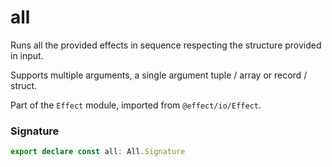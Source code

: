 # all

Runs all the provided effects in sequence respecting the structure provided in input.

Supports multiple arguments, a single argument tuple / array or record / struct.

Part of the `Effect` module, imported from `@effect/io/Effect`.

### Signature

```typescript
export declare const all: All.Signature
```
